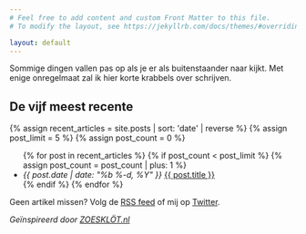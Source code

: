 ```yaml
---
# Feel free to add content and custom Front Matter to this file.
# To modify the layout, see https://jekyllrb.com/docs/themes/#overriding-theme-defaults

layout: default
---
```


Sommige dingen vallen pas op als je er als buitenstaander naar kijkt. Met enige onregelmaat zal ik hier korte krabbels over schrijven.

## De vijf meest recente

{% assign recent_articles = site.posts | sort: 'date' | reverse %}
{% assign post_limit = 5 %}
{% assign post_count = 0 %}

<ul class="blog-posts">
  {% for post in recent_articles %}
    {% if post_count < post_limit %}
      {% assign post_count = post_count | plus: 1 %}
      <li>
        <span>
          <i>
            <time datetime="{{ post.date | date: "%Y-%m-%d" }}" pubdate="">
              {{ post.date | date: "%b %-d, %Y" }}
            </time>
          </i>
        </span>
        <a href="{{ site.baseurl }}{{ post.url }}">{{ post.title }}</a>
      </li>
    {% endif %}
  {% endfor %}
</ul>

Geen artikel missen? Volg de [RSS feed](/feed.xml) of mij op [Twitter](https://twitter.com/Roald87).

_Geïnspireerd door [ZOESKLÖT.nl](https://www.zoesklot.nl/)_
